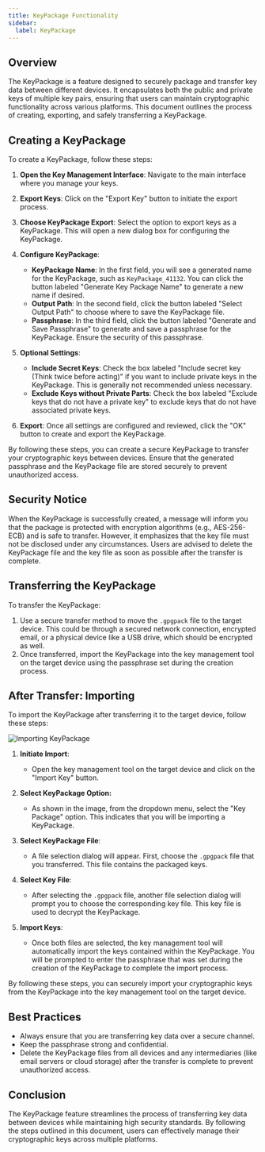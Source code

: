 ```yaml
---
title: KeyPackage Functionality
sidebar:
  label: KeyPackage
---
```


## Overview

The KeyPackage is a feature designed to securely package and transfer key data
between different devices. It encapsulates both the public and private keys of
multiple key pairs, ensuring that users can maintain cryptographic functionality
across various platforms. This document outlines the process of creating,
exporting, and safely transferring a KeyPackage.

## Creating a KeyPackage

To create a KeyPackage, follow these steps:

1. **Open the Key Management Interface**: Navigate to the main interface where
   you manage your keys.

2. **Export Keys**: Click on the "Export Key" button to initiate the export
   process.

3. **Choose KeyPackage Export**: Select the option to export keys as a
   KeyPackage. This will open a new dialog box for configuring the KeyPackage.

4. **Configure KeyPackage**:

   - **KeyPackage Name**: In the first field, you will see a generated name for
     the KeyPackage, such as `KeyPackage_41132`. You can click the button
     labeled "Generate Key Package Name" to generate a new name if desired.
   - **Output Path**: In the second field, click the button labeled "Select
     Output Path" to choose where to save the KeyPackage file.
   - **Passphrase**: In the third field, click the button labeled "Generate and
     Save Passphrase" to generate and save a passphrase for the KeyPackage.
     Ensure the security of this passphrase.

5. **Optional Settings**:

   - **Include Secret Keys**: Check the box labeled "Include secret key (Think
     twice before acting)" if you want to include private keys in the
     KeyPackage. This is generally not recommended unless necessary.
   - **Exclude Keys without Private Parts**: Check the box labeled "Exclude keys
     that do not have a private key" to exclude keys that do not have associated
     private keys.

6. **Export**: Once all settings are configured and reviewed, click the "OK"
   button to create and export the KeyPackage.

By following these steps, you can create a secure KeyPackage to transfer your
cryptographic keys between devices. Ensure that the generated passphrase and the
KeyPackage file are stored securely to prevent unauthorized access.

## Security Notice

When the KeyPackage is successfully created, a message will inform you that the
package is protected with encryption algorithms (e.g., AES-256-ECB) and is safe
to transfer. However, it emphasizes that the key file must not be disclosed
under any circumstances. Users are advised to delete the KeyPackage file and the
key file as soon as possible after the transfer is complete.

## Transferring the KeyPackage

To transfer the KeyPackage:

1. Use a secure transfer method to move the `.gpgpack` file to the target
   device. This could be through a secured network connection, encrypted email,
   or a physical device like a USB drive, which should be encrypted as well.
2. Once transferred, import the KeyPackage into the key management tool on the
   target device using the passphrase set during the creation process.

## After Transfer: Importing

To import the KeyPackage after transferring it to the target device, follow
these steps:

![Importing KeyPackage](https://image.cdn.bktus.com/i/2024/06/15/a086df66-bdac-74fb-9a2c-35cddd224564.webp)

1. **Initiate Import**:

   - Open the key management tool on the target device and click on the "Import
     Key" button.

2. **Select KeyPackage Option:**

   - As shown in the image, from the dropdown menu, select the "Key Package"
     option. This indicates that you will be importing a KeyPackage.

3. **Select KeyPackage File**:

   - A file selection dialog will appear. First, choose the `.gpgpack` file that
     you transferred. This file contains the packaged keys.

4. **Select Key File**:

   - After selecting the `.gpgpack` file, another file selection dialog will
     prompt you to choose the corresponding key file. This key file is used to
     decrypt the KeyPackage.

5. **Import Keys**:
   - Once both files are selected, the key management tool will automatically
     import the keys contained within the KeyPackage. You will be prompted to
     enter the passphrase that was set during the creation of the KeyPackage to
     complete the import process.

By following these steps, you can securely import your cryptographic keys from
the KeyPackage into the key management tool on the target device.

## Best Practices

- Always ensure that you are transferring key data over a secure channel.
- Keep the passphrase strong and confidential.
- Delete the KeyPackage files from all devices and any intermediaries (like
  email servers or cloud storage) after the transfer is complete to prevent
  unauthorized access.

## Conclusion

The KeyPackage feature streamlines the process of transferring key data between
devices while maintaining high security standards. By following the steps
outlined in this document, users can effectively manage their cryptographic keys
across multiple platforms.
